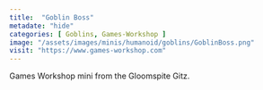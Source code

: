 ```yaml
---
title:  "Goblin Boss"
metadate: "hide"
categories: [ Goblins, Games-Workshop ]
image: "/assets/images/minis/humanoid/goblins/GoblinBoss.png"
visit: "https://www.games-workshop.com"
---
```

Games Workshop mini from the Gloomspite Gitz.